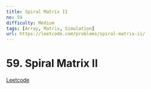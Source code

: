 ```yaml
---
title: Spiral Matrix II
no: 59
difficulty: Medium
tags: [Array, Matrix, Simulation]
url: https://leetcode.com/problems/spiral-matrix-ii/
---
```


# 59. Spiral Matrix II

[Leetcode](https://leetcode.com/problems/spiral-matrix-ii/)

